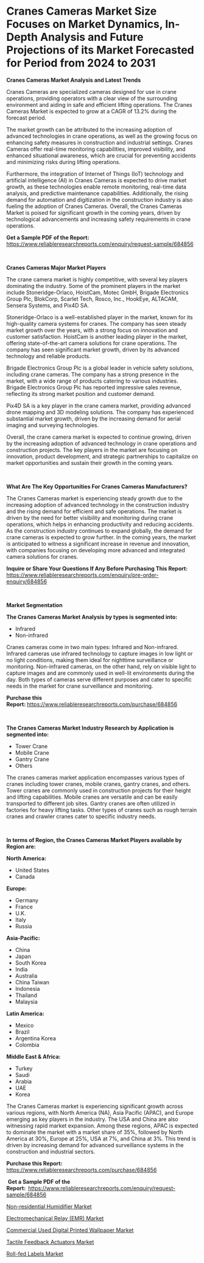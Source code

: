 <p><h1>Cranes Cameras Market Size Focuses on Market Dynamics, In-Depth Analysis and Future Projections of its Market Forecasted for Period from 2024 to 2031</h1></p><p><strong>Cranes Cameras Market Analysis and Latest Trends</strong></p>
<p><p>Cranes Cameras are specialized cameras designed for use in crane operations, providing operators with a clear view of the surrounding environment and aiding in safe and efficient lifting operations. The Cranes Cameras Market is expected to grow at a CAGR of 13.2% during the forecast period. </p><p>The market growth can be attributed to the increasing adoption of advanced technologies in crane operations, as well as the growing focus on enhancing safety measures in construction and industrial settings. Cranes Cameras offer real-time monitoring capabilities, improved visibility, and enhanced situational awareness, which are crucial for preventing accidents and minimizing risks during lifting operations. </p><p>Furthermore, the integration of Internet of Things (IoT) technology and artificial intelligence (AI) in Cranes Cameras is expected to drive market growth, as these technologies enable remote monitoring, real-time data analysis, and predictive maintenance capabilities. Additionally, the rising demand for automation and digitization in the construction industry is also fueling the adoption of Cranes Cameras. Overall, the Cranes Cameras Market is poised for significant growth in the coming years, driven by technological advancements and increasing safety requirements in crane operations.</p></p>
<p><strong>Get a Sample PDF of the Report:&nbsp;</strong> <a href="https://www.reliableresearchreports.com/enquiry/request-sample/684856">https://www.reliableresearchreports.com/enquiry/request-sample/684856</a></p>
<p>&nbsp;</p>
<p><strong>Cranes Cameras Major Market Players</strong></p>
<p><p>The crane camera market is highly competitive, with several key players dominating the industry. Some of the prominent players in the market include Stoneridge-Orlaco, HoistCam, Motec GmbH, Brigade Electronics Group Plc, BlokCorp, Scarlet Tech, Rosco, Inc., HookEye, ALTACAM, Sensera Systems, and Pix4D SA.</p><p>Stoneridge-Orlaco is a well-established player in the market, known for its high-quality camera systems for cranes. The company has seen steady market growth over the years, with a strong focus on innovation and customer satisfaction. HoistCam is another leading player in the market, offering state-of-the-art camera solutions for crane operations. The company has seen significant market growth, driven by its advanced technology and reliable products.</p><p>Brigade Electronics Group Plc is a global leader in vehicle safety solutions, including crane cameras. The company has a strong presence in the market, with a wide range of products catering to various industries. Brigade Electronics Group Plc has reported impressive sales revenue, reflecting its strong market position and customer demand.</p><p>Pix4D SA is a key player in the crane camera market, providing advanced drone mapping and 3D modeling solutions. The company has experienced substantial market growth, driven by the increasing demand for aerial imaging and surveying technologies.</p><p>Overall, the crane camera market is expected to continue growing, driven by the increasing adoption of advanced technology in crane operations and construction projects. The key players in the market are focusing on innovation, product development, and strategic partnerships to capitalize on market opportunities and sustain their growth in the coming years.</p></p>
<p>&nbsp;</p>
<p><strong>What Are The Key Opportunities For Cranes Cameras Manufacturers?</strong></p>
<p><p>The Cranes Cameras market is experiencing steady growth due to the increasing adoption of advanced technology in the construction industry and the rising demand for efficient and safe operations. The market is driven by the need for better visibility and monitoring during crane operations, which helps in enhancing productivity and reducing accidents. As the construction industry continues to expand globally, the demand for crane cameras is expected to grow further. In the coming years, the market is anticipated to witness a significant increase in revenue and innovation, with companies focusing on developing more advanced and integrated camera solutions for cranes.</p></p>
<p><strong>Inquire or Share Your Questions If Any Before Purchasing This Report:</strong> <a href="https://www.reliableresearchreports.com/enquiry/pre-order-enquiry/684856">https://www.reliableresearchreports.com/enquiry/pre-order-enquiry/684856</a></p>
<p>&nbsp;</p>
<p><strong>Market Segmentation</strong></p>
<p><strong>The Cranes Cameras Market Analysis by types is segmented into:</strong></p>
<p><ul><li>Infrared</li><li>Non-infrared</li></ul></p>
<p><p>Cranes cameras come in two main types: Infrared and Non-infrared. Infrared cameras use infrared technology to capture images in low light or no light conditions, making them ideal for nighttime surveillance or monitoring. Non-infrared cameras, on the other hand, rely on visible light to capture images and are commonly used in well-lit environments during the day. Both types of cameras serve different purposes and cater to specific needs in the market for crane surveillance and monitoring.</p></p>
<p><strong>Purchase this Report:&nbsp;</strong><a href="https://www.reliableresearchreports.com/purchase/684856">https://www.reliableresearchreports.com/purchase/684856</a></p>
<p>&nbsp;</p>
<p><strong>The Cranes Cameras Market Industry Research by Application is segmented into:</strong></p>
<p><ul><li>Tower Crane</li><li>Mobile Crane</li><li>Gantry Crane</li><li>Others</li></ul></p>
<p><p>The cranes cameras market application encompasses various types of cranes including tower cranes, mobile cranes, gantry cranes, and others. Tower cranes are commonly used in construction projects for their height and lifting capabilities. Mobile cranes are versatile and can be easily transported to different job sites. Gantry cranes are often utilized in factories for heavy lifting tasks. Other types of cranes such as rough terrain cranes and crawler cranes cater to specific industry needs.</p></p>
<p>&nbsp;</p>
<p><strong>In terms of Region, the Cranes Cameras Market Players available by Region are:</strong></p>
<p>
    <p> <strong> North America: </strong>
        <ul>
            <li>United States</li>
            <li>Canada</li>
        </ul>
        </p> 
    <p> <strong> Europe: </strong>
        <ul>
            <li>Germany</li>
            <li>France</li>
            <li>U.K.</li>
            <li>Italy</li>
            <li>Russia</li>
        </ul>
        </p> 
    <p> <strong> Asia-Pacific: </strong>
        <ul>
            <li>China</li>
            <li>Japan</li>
            <li>South Korea</li>
            <li>India</li>
            <li>Australia</li>
            <li>China Taiwan</li>
            <li>Indonesia</li>
            <li>Thailand</li>
            <li>Malaysia</li>
        </ul>
        </p> 
    <p> <strong> Latin America: </strong>
        <ul>
            <li>Mexico</li>
            <li>Brazil</li>
            <li>Argentina Korea</li>
            <li>Colombia</li>
        </ul>
        </p> 
    <p> <strong> Middle East & Africa: </strong>
        <ul>
            <li>Turkey</li>
            <li>Saudi</li>
            <li>Arabia</li>
            <li>UAE</li>
            <li>Korea</li>
        </ul>
    </p>
    </p>
<p><p>The Cranes Cameras market is experiencing significant growth across various regions, with North America (NA), Asia Pacific (APAC), and Europe emerging as key players in the industry. The USA and China are also witnessing rapid market expansion. Among these regions, APAC is expected to dominate the market with a market share of 35%, followed by North America at 30%, Europe at 25%, USA at 7%, and China at 3%. This trend is driven by increasing demand for advanced surveillance systems in the construction and industrial sectors.</p></p>
<p><strong>Purchase this Report: </strong><a href="https://www.reliableresearchreports.com/purchase/684856">https://www.reliableresearchreports.com/purchase/684856</a></p>
<p>&nbsp;<strong>Get a Sample PDF of the Report:&nbsp;&nbsp;</strong><a href="https://www.reliableresearchreports.com/enquiry/request-sample/684856">https://www.reliableresearchreports.com/enquiry/request-sample/684856</a></p>
<p><strong></strong></p>
<p><p><a href="https://view.publitas.com/reportprime-1/non-residential-humidifier-market-centers-on-aspects-such-as-market-growth-market-share-market-opportunity-and-projected-forecasts-spanning-from-2024-to-2031/">Non-residential Humidifier Market</a></p><p><a href="https://natural-crush-b99.notion.site/Electromechanical-Relay-EMR-Market-Size-Market-Share-and-Global-Market-Analysis-Report-2024-20-47fe9c93b83047c2ac9b338f122f6c4d">Electromechanical Relay (EMR) Market</a></p><p><a href="https://gamy-alyssum-396.notion.site/Commercial-Used-Digital-Printed-Wallpaper-Market-Research-Report-Provides-Critical-Insights-that-can-80707c5e747b413797d3d4d8ed66fe56">Commercial Used Digital Printed Wallpaper Market</a></p><p><a href="https://boundless-drawbridge-702.notion.site/Tactile-Feedback-Actuators-Market-Research-Report-Forecasted-for-Period-from-2024-2031-by-Market--6f62b1a7ff974ee193a8cacc02303ece">Tactile Feedback Actuators Market</a></p><p><a href="https://view.publitas.com/reportprime-1/global-roll-fed-labels-market-by-types-applications-and-major-players-with-regional-growth-rate-analysis-and-development-situation-from-2024-to-2031/">Roll-fed Labels Market</a></p></p>